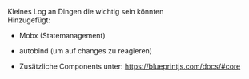 Kleines Log an Dingen die wichtig sein könnten  
Hinzugefügt:  

- Mobx (Statemanagement)
- autobind (um auf changes zu reagieren)

- Zusätzliche Components unter: https://blueprintjs.com/docs/#core
